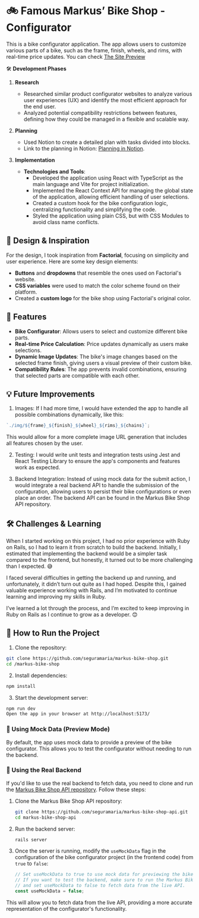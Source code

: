 # 🚲 Famous Markus’ Bike Shop - Configurator

This is a bike configurator application. The app allows users to customize various parts of a bike, such as the frame, finish, wheels, and rims, with real-time price updates.
You can check [The Site Preview](https://markus-bike-shop.netlify.app/)

🛠️ **Development Phases**

1. **Research**

   - Researched similar product configurator websites to analyze various user experiences (UX) and identify the most efficient approach for the end user.
   - Analyzed potential compatibility restrictions between features, defining how they could be managed in a flexible and scalable way.

2. **Planning**

   - Used Notion to create a detailed plan with tasks divided into blocks.
   - Link to the planning in Notion: [Planning in Notion](https://gusty-cadmium-c56.notion.site/14509a7b6709806ea387fdc0bef3166e?v=4b7d0061ba9c415b8e033954f0ef6494).

3. **Implementation**
   - **Technologies and Tools**:
     - Developed the application using React with TypeScript as the main language and Vite for project initialization.
     - Implemented the React Context API for managing the global state of the application, allowing efficient handling of user selections.
     - Created a custom hook for the bike configuration logic, centralizing functionality and simplifying the code.
     - Styled the application using plain CSS, but with CSS Modules to avoid class name conflicts.

## 🎨 Design & Inspiration

For the design, I took inspiration from **Factorial**, focusing on simplicity and user experience. Here are some key design elements:

- **Buttons** and **dropdowns** that resemble the ones used on Factorial's website.
- **CSS variables** were used to match the color scheme found on their platform.
- Created a **custom logo** for the bike shop using Factorial's original color.

## 🔧 Features

- **Bike Configurator**: Allows users to select and customize different bike parts.
- **Real-time Price Calculation**: Price updates dynamically as users make selections.
- **Dynamic Image Updates**: The bike's image changes based on the selected frame finish, giving users a visual preview of their custom bike.
- **Compatibility Rules**: The app prevents invalid combinations, ensuring that selected parts are compatible with each other.

## 💡 Future Improvements

1. Images:
   If I had more time, I would have extended the app to handle all possible combinations dynamically, like this:

```js
`./img/${frame}_${finish}_${wheel}_${rims}_${chains}`;
```

This would allow for a more complete image URL generation that includes all features chosen by the user.

2. Testing:
   I would write unit tests and integration tests using Jest and React Testing Library to ensure the app's components and features work as expected.

3. Backend Integration:
   Instead of using mock data for the submit action, I would integrate a real backend API to handle the submission of the configuration, allowing users to persist their bike configurations or even place an order. The backend API can be found in the Markus Bike Shop API repository.

## 🛠️ Challenges & Learning

When I started working on this project, I had no prior experience with Ruby on Rails, so I had to learn it from scratch to build the backend. Initially, I estimated that implementing the backend would be a simpler task compared to the frontend, but honestly, it turned out to be more challenging than I expected. 😅

I faced several difficulties in getting the backend up and running, and unfortunately, it didn’t turn out quite as I had hoped. Despite this, I gained valuable experience working with Rails, and I’m motivated to continue learning and improving my skills in Ruby.

I’ve learned a lot through the process, and I’m excited to keep improving in Ruby on Rails as I continue to grow as a developer. 😊


## 🚀 How to Run the Project

1. Clone the repository:

```bash
git clone https://github.com/seguramaria/markus-bike-shop.git
cd /markus-bike-shop
```

2. Install dependencies:

```bash
npm install
```

3. Start the development server:

```bash
npm run dev
Open the app in your browser at http://localhost:5173/
```

### 🔧 Using Mock Data (Preview Mode)

By default, the app uses mock data to provide a preview of the bike configurator. This allows you to test the configurator without needing to run the backend.

### 🔌 Using the Real Backend

If you'd like to use the real backend to fetch data, you need to clone and run the [Markus Bike Shop API repository](https://github.com/seguramaria/markus-bike-shop-api). Follow these steps:

1. Clone the Markus Bike Shop API repository:

   ```bash
   git clone https://github.com/seguramaria/markus-bike-shop-api.git
   cd markus-bike-shop-api
   ```

2. Run the backend server:

   ```bash
   rails server
   ```

3. Once the server is running, modify the `useMockData` flag in the configuration of the bike configurator project (in the frontend code) from `true` to `false`:
   ```js
   // Set useMockData to true to use mock data for previewing the bike configurator.
   // If you want to test the backend, make sure to run the Markus Bike Shop API project
   // and set useMockData to false to fetch data from the live API.
   const useMockData = false;
   ```

This will allow you to fetch data from the live API, providing a more accurate representation of the configurator's functionality.
